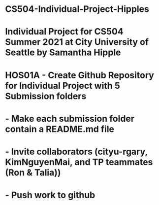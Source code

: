 # CS504-Individual-Project-Hipples
# Individual Project for CS504 Summer 2021 at City University of Seattle by Samantha Hipple

# HOS01A - Create Github Repository for Individual Project with 5 Submission folders 
#        - Make each submission folder contain a README.md file
#        - Invite collaborators (cityu-rgary, KimNguyenMai, and TP teammates (Ron & Talia))
#        - Push work to github  

